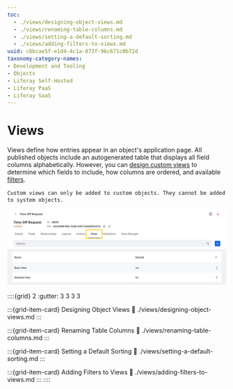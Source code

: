```yaml
---
toc:
  - ./views/designing-object-views.md
  - ./views/renaming-table-columns.md
  - ./views/setting-a-default-sorting.md
  - ./views/adding-filters-to-views.md
uuid: c6bcae5f-e1d4-4c1a-873f-96c671c0b72d
taxonomy-category-names:
- Development and Tooling
- Objects
- Liferay Self-Hosted
- Liferay PaaS
- Liferay SaaS
---
```

# Views

Views define how entries appear in an object's application page. All published objects include an autogenerated table that displays all field columns alphabetically. However, you can [design custom views](./views/designing-object-views.md) to determine which fields to include, how columns are ordered, and available [filters](./views/adding-filters-to-views.md).

```{note}
Custom views can only be added to custom objects. They cannot be added to system objects.
```

![Design custom views for objects.](./views/images/01.png)

::::{grid} 2
:gutter: 3 3 3 3

:::{grid-item-card} Designing Object Views
:link: ./views/designing-object-views.md
:::

:::{grid-item-card} Renaming Table Columns
:link: ./views/renaming-table-columns.md
:::

:::{grid-item-card} Setting a Default Sorting
:link: ./views/setting-a-default-sorting.md
:::

:::{grid-item-card} Adding Filters to Views
:link: ./views/adding-filters-to-views.md
:::
::::
